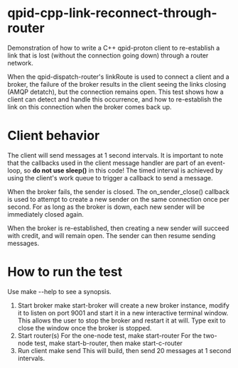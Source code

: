 # qpid-cpp-link-reconnect-through-router
Demonstration of how to write a C++ qpid-proton client to re-establish a link that is lost (without the connection going down) through a router network.

When the qpid-dispatch-router's linkRoute is used to connect a client and a broker, the failure of the broker results in the client seeing the links closing (AMQP detatch), but the connection remains open. This test shows how a client can detect and handle this occurrence, and how to re-establish the link on this connection when the broker comes back up.

# Client behavior
The client will send messages at 1 second intervals. It is important to note that the callbacks used in the client message handler are part of an event-loop, so **do not use sleep()** in this code! The timed interval is achieved by using the client's work queue to trigger a callback to send a message.

When the broker fails, the sender is closed. The on_sender_close() callback is used to attempt to create a new sender on the same connection once per second. For as long as the broker is down, each new sender will be immediately closed again.

When the broker is re-established, then creating a new sender will succeed with credit, and will remain open. The sender can then resume sending messages.

# How to run the test
Use make --help to see a synopsis.

1. Start broker
   make start-broker will create a new broker instance, modify it to listen on port 9001 and start it in a new interactive terminal window. This allows the user to stop the broker and restart it at will. Type exit to close the window once the broker is stopped.
1. Start router(s)
   For the one-node test, make start-router
   For the two-node test, make start-b-router, then make start-c-router
1. Run client
   make send
   This will build, then send 20 messages at 1 second intervals.
